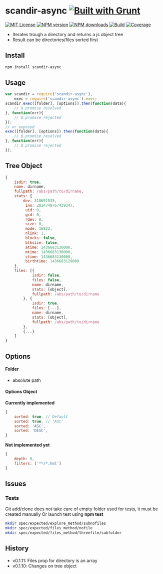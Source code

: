 # scandir-async [![Built with Grunt][grunt-img]](http://gruntjs.com/)

[![MIT License][license-img]][license-url] [![NPM version][npm-version-img]][npm-url] [![NPM downloads][npm-downloads-img]][npm-url] [![Build][travis-img]][travis-url] [![Coverage][coverall-img]][coverall-url]

* Iterates trough a directory and returns a js object tree
* Result can be directories/files sorted first

## Install

```bash
npm install scandir-async
```

## Usage

```javascript
var scandir = require('scandir-async'),
    exec = require('scandir-async').exec;
scandir.exec([folder], [options]).then(function(data){
    // Q.promise resolved
}, function(err){
    // Q.promise rejected
});
// or exposed
exec([folder], [options]).then(function(data){
    // Q.promise resolved
}, function(err){
    // Q.promise rejected
});
```

## Tree Object

```javascript
{
    isdir: true,
    name: dirname,
    fullpath: /abs/path/to/dirname,
    stats: {
        dev: 310691535,
         ino: 2814749767439347,
         uid: 0,
         gid: 0,
         rdev: 0,
         size: 0,
         mode: 16822,
         nlink: 1,
         blocks: false,
         blksize: false,
         atime: 1436683130000,
         mtime: 1436683130000,
         ctime: 1436683130000,
         birthtime: 1436683129000
    },
    files: [{
            isdir: false,
            files: false,
            name: dirname,
            stats: [object],
            fullpath: /abs/path/to/dirname
        }, {
            isdir: true,
            files: [...],
            name: dirname,
            stats: [object],
            fullpath: /abs/path/to/dirname
        },
        {...}
    ]
}
```

## Options

#### Folder

- absolute path

#### Options Object

**Currently implemented**

```javascript
{
    sorted: true, // Default
    sorted: true, // 'ASC'
    sorted: 'ASC',
    sorted: 'DESC',
}
```

**Not implemented yet**

```javascript
{
    depth: 0,
    filters: ['**/*.hml']
}
```

## Issues

### Tests

Git add/clone does not take care of empty folder used for tests, it must be created manually
Or launch test using **npm test**

```bash
mkdir spec/expected/explore_method/subnofiles
mkdir spec/expected/files_method/nofile
mkdir spec/expected/files_method/threefile/subfolder
```

## History

- v0.1.11: Files prop for directory is an array
- v0.1.10: Changes on tree object

[grunt-img]: https://cdn.gruntjs.com/builtwith.png
[license-img]: http://img.shields.io/badge/license-MIT-blue.svg?style=flat-square
[license-url]: LICENSE-MIT

[coverall-url]: https://coveralls.io/r/sixertoy/scandir-async
[coverall-img]: https://img.shields.io/coveralls/sixertoy/scandir-async.svg?style=flat-square

[travis-url]: https://travis-ci.org/sixertoy/scandir-async
[travis-img]: http://img.shields.io/travis/sixertoy/scandir-async.svg?style=flat-square

[npm-url]: https://npmjs.org/package/generator-gruntproject
[npm-version-img]: http://img.shields.io/npm/v/scandir-async.svg?style=flat-square
[npm-downloads-img]: http://img.shields.io/npm/dm/scandir-async.svg?style=flat-square
